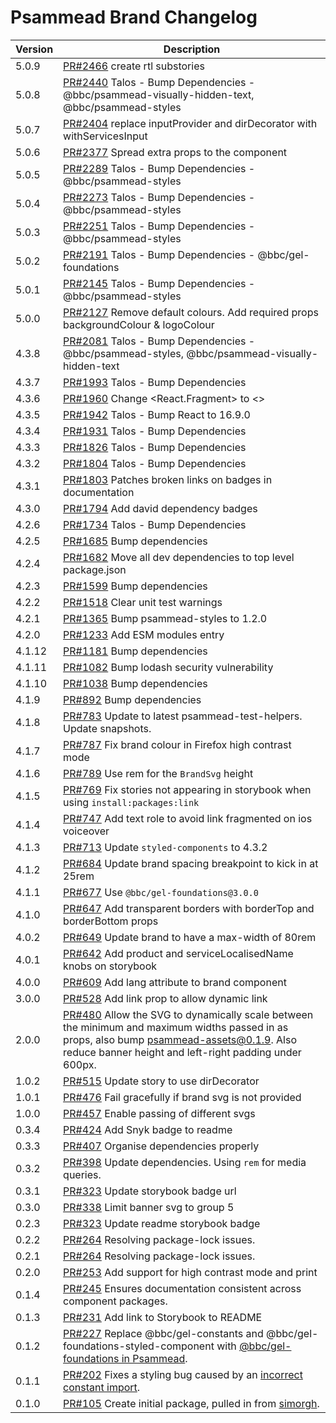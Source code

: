 # Psammead Brand Changelog

<!-- prettier-ignore -->
| Version | Description |
| ------- | ----------- |
| 5.0.9 | [PR#2466](https://github.com/bbc/psammead/pull/2466) create rtl substories |
| 5.0.8 | [PR#2440](https://github.com/bbc/psammead/pull/2440) Talos - Bump Dependencies - @bbc/psammead-visually-hidden-text, @bbc/psammead-styles |
| 5.0.7 | [PR#2404](https://github.com/bbc/psammead/pull/2404) replace inputProvider and dirDecorator with withServicesInput |
| 5.0.6 | [PR#2377](https://github.com/bbc/psammead/pull/2377) Spread extra props to the component |
| 5.0.5 | [PR#2289](https://github.com/bbc/psammead/pull/2289) Talos - Bump Dependencies - @bbc/psammead-styles |
| 5.0.4 | [PR#2273](https://github.com/bbc/psammead/pull/2273) Talos - Bump Dependencies - @bbc/psammead-styles |
| 5.0.3 | [PR#2251](https://github.com/bbc/psammead/pull/2251) Talos - Bump Dependencies - @bbc/psammead-styles |
| 5.0.2 | [PR#2191](https://github.com/bbc/psammead/pull/2191) Talos - Bump Dependencies - @bbc/gel-foundations |
| 5.0.1 | [PR#2145](https://github.com/bbc/psammead/pull/2145) Talos - Bump Dependencies - @bbc/psammead-styles |
| 5.0.0 | [PR#2127](https://github.com/bbc/psammead/pull/2127) Remove default colours. Add required props backgroundColour & logoColour |
| 4.3.8 | [PR#2081](https://github.com/bbc/psammead/pull/2081) Talos - Bump Dependencies - @bbc/psammead-styles, @bbc/psammead-visually-hidden-text |
| 4.3.7 | [PR#1993](https://github.com/bbc/psammead/pull/1993) Talos - Bump Dependencies |
| 4.3.6 | [PR#1960](https://github.com/bbc/psammead/pull/1960) Change <React.Fragment> to <> |
| 4.3.5 | [PR#1942](https://github.com/bbc/psammead/pull/1942) Talos - Bump React to 16.9.0 |
| 4.3.4 | [PR#1931](https://github.com/bbc/psammead/pull/1931) Talos - Bump Dependencies |
| 4.3.3 | [PR#1826](https://github.com/bbc/psammead/pull/1826) Talos - Bump Dependencies |
| 4.3.2 | [PR#1804](https://github.com/bbc/psammead/pull/1804) Talos - Bump Dependencies |
| 4.3.1 | [PR#1803](https://github.com/bbc/psammead/pull/1803/) Patches broken links on badges in documentation |
| 4.3.0 | [PR#1794](https://github.com/bbc/psammead/pull/1794) Add david dependency badges |
| 4.2.6 | [PR#1734](https://github.com/bbc/psammead/pull/1734) Talos - Bump Dependencies |
| 4.2.5   | [PR#1685](https://github.com/bbc/psammead/pull/1685) Bump dependencies |
| 4.2.4 | [PR#1682](https://github.com/bbc/psammead/pull/1682) Move all dev dependencies to top level package.json |
| 4.2.3   | [PR#1599](https://github.com/bbc/psammead/pull/1599) Bump dependencies |
| 4.2.2 | [PR#1518](https://github.com/bbc/psammead/pull/1518) Clear unit test warnings |
| 4.2.1 | [PR#1365](https://github.com/bbc/psammead/pull/1365) Bump psammead-styles to 1.2.0 |
| 4.2.0 | [PR#1233](https://github.com/bbc/psammead/pull/1233) Add ESM modules entry |
| 4.1.12 | [PR#1181](https://github.com/bbc/psammead/pull/1181) Bump dependencies |
| 4.1.11 | [PR#1082](https://github.com/bbc/psammead/pull/1082) Bump lodash security vulnerability |
| 4.1.10   | [PR#1038](https://github.com/bbc/psammead/pull/1038) Bump dependencies |
| 4.1.9   | [PR#892](https://github.com/bbc/psammead/pull/892) Bump dependencies |
| 4.1.8 | [PR#783](https://github.com/bbc/psammead/pull/783) Update to latest psammead-test-helpers. Update snapshots. |
| 4.1.7   | [PR#787](https://github.com/bbc/psammead/pull/787) Fix brand colour in Firefox high contrast mode |
| 4.1.6   | [PR#789](https://github.com/bbc/psammead/pull/789) Use rem for the `BrandSvg` height |
| 4.1.5   | [PR#769](https://github.com/bbc/psammead/pull/769) Fix stories not appearing in storybook when using `install:packages:link` |
| 4.1.4   | [PR#747](https://github.com/bbc/psammead/pull/747) Add text role to avoid link fragmented on ios voiceover |
| 4.1.3   | [PR#713](https://github.com/bbc/psammead/pull/713) Update `styled-components` to 4.3.2 |
| 4.1.2   | [PR#684](https://github.com/bbc/psammead/pull/684) Update brand spacing breakpoint to kick in at 25rem |
| 4.1.1   | [PR#677](https://github.com/bbc/psammead/pull/677) Use `@bbc/gel-foundations@3.0.0` |
| 4.1.0   | [PR#647](https://github.com/bbc/psammead/pull/647) Add transparent borders with borderTop and borderBottom props |
| 4.0.2   | [PR#649](https://github.com/bbc/psammead/pull/649) Update brand to have a max-width of 80rem |
| 4.0.1   | [PR#642](https://github.com/bbc/psammead/pull/642) Add product and serviceLocalisedName knobs on storybook |
| 4.0.0   | [PR#609](https://github.com/bbc/psammead/pull/609) Add lang attribute to brand component |
| 3.0.0   | [PR#528](https://github.com/bbc/psammead/pull/528) Add link prop to allow dynamic link |
| 2.0.0   | [PR#480](https://github.com/bbc/psammead/pull/480) Allow the SVG to dynamically scale between the minimum and maximum widths passed in as props, also bump psammead-assets@0.1.9. Also reduce banner height and left-right padding under 600px. |
| 1.0.2   | [PR#515](https://github.com/bbc/psammead/pull/515) Update story to use dirDecorator |
| 1.0.1   | [PR#476](https://github.com/bbc/psammead/pull/476) Fail gracefully if brand svg is not provided |
| 1.0.0   | [PR#457](https://github.com/bbc/psammead/pull/457) Enable passing of different svgs |
| 0.3.4   | [PR#424](https://github.com/bbc/psammead/pull/424) Add Snyk badge to readme |
| 0.3.3   | [PR#407](https://github.com/bbc/psammead/pull/407) Organise dependencies properly |
| 0.3.2   | [PR#398](https://github.com/bbc/psammead/pull/398) Update dependencies. Using `rem` for media queries. |
| 0.3.1   | [PR#323](https://github.com/bbc/psammead/pull/323) Update storybook badge url |
| 0.3.0   | [PR#338](https://github.com/BBC/psammead/pull/338) Limit banner svg to group 5 |
| 0.2.3   | [PR#323](https://github.com/BBC/psammead/pull/323) Update readme storybook badge |
| 0.2.2   | [PR#264](https://github.com/BBC/psammead/pull/319) Resolving package-lock issues. |
| 0.2.1   | [PR#264](https://github.com/BBC/psammead/pull/264) Resolving package-lock issues. |
| 0.2.0   | [PR#253](https://github.com/BBC-News/psammead/pull/253) Add support for high contrast mode and print |
| 0.1.4   | [PR#245](https://github.com/BBC-News/psammead/pull/245) Ensures documentation consistent across component packages. |
| 0.1.3   | [PR#231](https://github.com/BBC-News/psammead/pull/231) Add link to Storybook to README |
| 0.1.2   | [PR#227](https://github.com/BBC-News/psammead/pull/227) Replace @bbc/gel-constants and @bbc/gel-foundations-styled-component with [@bbc/gel-foundations in Psammead](https://github.com/BBC-News/psammead/issues/226). |
| 0.1.1   | [PR#202](https://github.com/BBC-News/psammead/pull/202) Fixes a styling bug caused by an [incorrect constant import](https://github.com/BBC-News/psammead/issues/201). |
| 0.1.0   | [PR#105](https://github.com/BBC-News/psammead/pull/105) Create initial package, pulled in from [simorgh](https://github.com/BBC-News/simorgh).                         |
